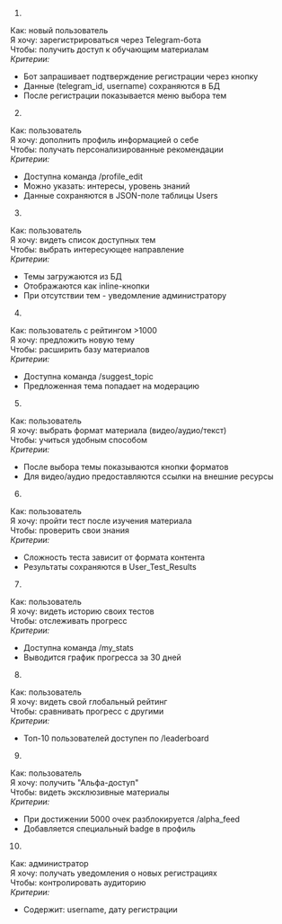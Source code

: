 1)
Как: новый пользователь  
Я хочу: зарегистрироваться через Telegram-бота  
Чтобы: получить доступ к обучающим материалам  
_Критерии:_
- Бот запрашивает подтверждение регистрации через кнопку
- Данные (telegram_id, username) сохраняются в БД
- После регистрации показывается меню выбора тем

2)
Как: пользователь  
Я хочу: дополнить профиль информацией о себе  
Чтобы: получать персонализированные рекомендации  
_Критерии:_
- Доступна команда /profile_edit
- Можно указать: интересы, уровень знаний
- Данные сохраняются в JSON-поле таблицы Users

3)
Как: пользователь  
Я хочу: видеть список доступных тем  
Чтобы: выбрать интересующее направление  
_Критерии:_
- Темы загружаются из БД
- Отображаются как inline-кнопки
- При отсутствии тем - уведомление администратору

4)
Как: пользователь с рейтингом >1000  
Я хочу: предложить новую тему  
Чтобы: расширить базу материалов  
_Критерии:_
- Доступна команда /suggest_topic
- Предложенная тема попадает на модерацию

5)
Как: пользователь  
Я хочу: выбрать формат материала (видео/аудио/текст)  
Чтобы: учиться удобным способом  
_Критерии:_
- После выбора темы показываются кнопки форматов
- Для видео/аудио предоставляются ссылки на внешние ресурсы

6)
Как: пользователь  
Я хочу: пройти тест после изучения материала  
Чтобы: проверить свои знания  
_Критерии:_
- Сложность теста зависит от формата контента
- Результаты сохраняются в User_Test_Results

7)
Как: пользователь  
Я хочу: видеть историю своих тестов  
Чтобы: отслеживать прогресс  
_Критерии:_
- Доступна команда /my_stats
- Выводится график прогресса за 30 дней

8)
Как: пользователь  
Я хочу: видеть свой глобальный рейтинг  
Чтобы: сравнивать прогресс с другими  
_Критерии:_
- Топ-10 пользователей доступен по /leaderboard

9)
Как: пользователь  
Я хочу: получить "Альфа-доступ"  
Чтобы: видеть эксклюзивные материалы  
_Критерии:_
- При достижении 5000 очек разблокируется /alpha_feed
- Добавляется специальный badge в профиль

10)
Как: администратор  
Я хочу: получать уведомления о новых регистрациях  
Чтобы: контролировать аудиторию  
_Критерии:_
- Содержит: username, дату регистрации